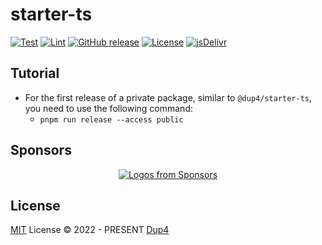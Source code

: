 # starter-ts

[![Test][gh-ci-test-badge]][gh-ci-test]
[![Lint][gh-ci-lint-badge]][gh-ci-lint]
[![GitHub release][gh-release-badge]][gh-release]
[![License][license-image-mit]][license-link-mit]
[![jsDelivr](https://data.jsdelivr.com/v1/package/npm/@dup4/starter-ts/badge)](https://www.jsdelivr.com/package/npm/@dup4/starter-ts)

## Tutorial

* For the first release of a private package, similar to `@dup4/starter-ts`, you need to use the following command:
  * `pnpm run release --access public`


## Sponsors

<p align="center">
  <a href="https://github.com/sponsors/Dup4">
    <img src='https://cdn.jsdelivr.net/gh/Dup4/static/sponsors-output/sponsors.svg' alt="Logos from Sponsors" />
  </a>
</p>

## License

[MIT](./LICENSE) License © 2022 - PRESENT [Dup4][dup4]

[dup4]: https://github.com/Dup4
[license-image-mit]: https://img.shields.io/badge/license-MIT-blue.svg?labelColor=333333
[license-link-mit]: https://mit-license.org/
[gh-ci-test-badge]: https://github.com/Dup4/starter-ts/actions/workflows/test.yml/badge.svg
[gh-ci-test]: https://github.com/Dup4/starter-ts/actions/workflows/test.yml
[gh-ci-lint-badge]: https://github.com/Dup4/starter-ts/actions/workflows/lint.yml/badge.svg
[gh-ci-lint]: https://github.com/Dup4/starter-ts/actions/workflows/lint.yml
[gh-release-badge]: https://img.shields.io/github/release/Dup4/starter-ts.svg
[gh-release]: https://GitHub.com/Dup4/starter-ts/releases
